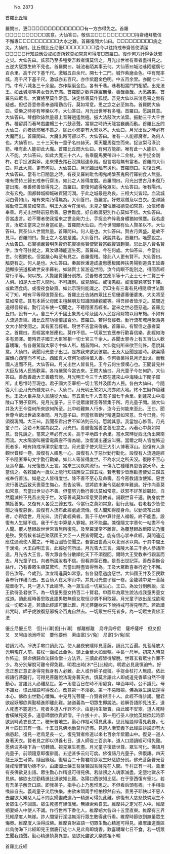 ﻿　　No. 2873

首羅比丘經

羅問曰。更□□□□□□□□□□□□□□有一方亦得免之。首羅□□□□□□□□□□其意。大仙答曰。敬信三□□□□□□□□□□持齋禮拜敬信不懈專□□□□□□□□□□大水之難。首羅復問大仙曰。□□□□□□□□□病之災。大仙曰。比丘僧比丘尼優□□□□□□□□從今以往持戒奉齋皆使清潔□□□□□行知語應受戒如吾所敕莫如常意可得度□首羅曰。復作何方計得免妖邪之災。大仙告曰。妖邪乃至多種受吾敕者慎莫信之。月光出世唯有善者盡得見之。五逆大惡眾生終不見也。首羅問曰。城池巷陌其事云何。大仙答曰城池巷陌縱廣七百余里。高千尺下基千尺。激城五百余尺。開七十二門。城作紫磨金色。中有兜率城。高千尺下基千尺。激城亦五百尺。亦作紫磨金色明。中五百余里。亦開七十二門。中有八城各三十余里。亦作紫磨金色。各有千巷。巷巷相當門門相望。出見法王。如此城墎等男女皆悉充滿。首羅聞之歡喜踴躍無量。善哉善哉。大愿將果。首羅告四眾言。大寶將至莫作常意。決定修善莫作狐疑。吾見大仙以來消息審之無有疑惑。但從吾意修善奉道精勤苦行。莫如常意。思之念之必至無為。首羅問大仙曰。受樂之時亦有琴樂以不。大仙答曰。月光出世琴有多種。首羅曰。愿說其意。大仙答曰。琴戲吹詠無量最上音聲逍遙無極。振大法鼓吹大法雷。振動三千大千世界。種留爵而著琴戲盡暢三十六鼓音聲。當爾之時詩天龍宮巍巍而動。首羅比丘問大仙曰。向者妖邪我不畏之。除此小邪更有大邪以不。大仙曰。月光出世之時必有大魔而出。首羅問曰。大魔出時可卻以不。大仙答曰。唯有一人能卻魔者。為何人也。大仙答曰。三十三天有一童子名曰赫天。乘天龍馬從空而來。捉波梨弓淥沇箭。唯有此人能卻此大魔。首羅比丘問大仙曰。有何方能卻。唯有此一人能卻。余人不能。大仙答曰。如此大魔三十六人。各乘龍馬要帶四十二金杖。左手捉金剛杵。右手捉波梨斧。走來擾去踏石沒踝超達永階。但言唱殺無有當者。首羅問大仙曰。除此大魔。更有何災。大仙答曰。月光臨出觚有災也。首羅問曰。災復云何。大仙答曰。當有七日闇當之時。有夜叉羅剎毗舍阇鬼鳩槃荼鬼飛行羅剎食人無量。唯有受持三歸五戒奉行齋法。如此之人皆得度脫。首羅問曰。月光出世古月未復乃當出現。奉善修善皆得見之。首羅曰。更復何處得免眾災。大仙答曰。唯有陽州。次有玄免。固都棘城柳城破資陽河澗。于此之城最是為良。三相大災皆起。血流城河白骨如山。唯有東南乃得無為。大仙答曰。首羅言。好敕眾僧及以白衣。坐禪誦經勤修三業莫如常意。明王大圣今在漢境。未見之間催嚴福德莫如常意。汝信修善奉善。月光出世時前惡后善。惡世難度。好自敕厲更別作心莫如不信。大仙答曰。吾當虛言。若不爾者使我當來之世金剛力士。手捉金杵碎我身體猶如微塵。我若虛言。汝眾生當來之世身當如是。首羅問大仙曰。而今世間頗有仙人賢圣以不。大仙答曰。賢圣仙人世間無量。首羅問曰。何人是也。大仙答曰。賢古月興盛。是故不見耳。首羅問曰。賢士之人名號是誰。大仙答曰。我說其名。首羅曰。唯愿說之。大仙告曰。石賢德嚴賢明孫賢奇花賢德吳賢使鄭賢當觀賢寶趙賢。思此是八賢名賢字。汝今可往就之。真汝導師能運生死。首羅曰。今在何處。大仙答曰。今當出世。何復問也。但當嚴心時至有見之。首羅復稽。除此八人更有賢不。大仙答曰。觚更有之。何人是也。大仙答曰。秦超世潘道成盧惠愿板國興扶男陽劉道貴王延壽趙顯宗張道板故世安李羅剎。如諸賢士皆游巡世間。汝今肉眼不能別之。得聞吾經常行平等。何以故。大賢諸賢難分別故。受吾敕者宜應平等十六正士七十二賢三千人俱。如是大士在人間也。不可識別。或見顛狂。或復愚癡。或復闇鈍寒貧下賤。或飲酒食肉。或復夜食破齋。如此示現何能識之。示□生有三毒有見相隨順世法難可了知。唯有平等得值賢圣也。首羅比丘告諸四眾比丘尼優婆塞優婆夷。大災將至莫如常意。其有本師父母國主檀越朋友知識因緣親戚等。得吾經者皆示之。莫問近遠得吾經者。勤行流布使一切聞之。不聽隱匿吾經者。當來之世必墮惡道。首羅比丘曰。設有一人。舍三千大千國土象馬七珍及國內人民谷帛財物以用布施。不如有人流通吾經。諸比丘前功德倍加百分。首羅曰。若得吾經者。勤行流布城邑聚落男女大小皆使聞之。其有匿吾經者。現世不吉當來得病。首羅曰。有智信之愚者棄之。首羅曰。吾經當來皆應也。莫作不信。一切眾生宜應奉行歡喜信樂。此經如海多有潤澤。爾時君子國王大臣宰相一切士官三千余人。各聞太寧寺上有五百仙人歡喜踴躍。各各嚴駕詣太寧寺中仙人所。稽首問曰。大仙從何所來欲至何許。愿說其意。大仙曰。我聞月光童子出世。是故我來欲到彼處。王及大臣聞是語時。歡喜踴躍傾心西望而不可止。西國真人修何功德得值入善。作何善業得見月光出世。而我國人遠而不見。大仙答曰。月光出世人皆普見。王今云何生懊嘆心也。王聞普見并大臣及諸人民皆歡喜。各持嚴駕今當去來。王問大仙曰。月光童子今在何許。大仙答曰。善哉善哉大王善聽吾說。月光明王今三千大眾在蓬來山中海陵山下閔子窟所。止思惟時至現也。君子國大臣宰相一切士官并及國內人民。各白大仙曰。今隨從大仙至月光所聽見以不。大仙曰。月光明王譬如大海亦如大地。終不生疑作留難也。王及大臣并及人民隨從大仙。有五萬七千人去君子國七千余里。到蓬來山中海陵山下閔子窟所。見月光童子。三千徒眾諸賢圣等皆集于所。月光童子問。諸大仙并及大王今從何所來欲何所至。此中崄難無人行步。汝今云何能來至此。王曰。聞世尊今欲出世故來奉問。月光童子曰。但當修善勤行精進莫如常意。吾今已竟。何須復現問。大王曰。我聞圣君出世不知法則云何。愿說其意。我當加心修善。月光童子曰。汝若不知當為說之。月光曰。善聽復當善念善思念之。內著心中莫如常意。吾見說之。當來之年必有水災。高于平地四十余里。當水來時從西北角出東南而流。大水陽波叫聲雷電霹靂不得為喻。汝復涌出運波叫聲。當爾之時人皆惶怖迫死者多。唯有持戒凈潔求勤度世。月光童子使大龍王大引人博著浮山。設復有人造觀世音經一卷。設復有人禪思一心。設復有人于惡世勤行勸化。設復有人流通是經不令隱匿章句文字勤行勸樂。如此人等皆得度世。不為水災之所夭沒。復除不至心及壽命盡。月光復告大王言。當來三災疾病流行。十傷九亡種種異患皆當夭命。王當信之。各敕國內一歲以上能行知語應受三歸五戒。若老若少皆應勸盡使受三歸五戒奉行善法。如是之人皆得度世。除不善不至心及命壽。吾今密教語汝使知。惡世流行善法后致夭喪莫生悔心。吾告汝等。世將欲末漸令惡起來年難過。好作向善莫如常意。吾當出世災亦不善。但當努力勤行善法莫如常意。妖邪不詳英雄競起。自然磨滅終不見吾出見于世。汝等善哉莫如常意受吾教者。誦觀世音千遍。防身度世擒獲善果。又復有人各受三歸五戒。今當行之莫如常意。勤行此經。若老若少皆使聞之得度惡世。設復有人流布此經處處流傳。使人聞知得度身命。以勤流布此經者。亦得度世。月光曰。流行此經典者。我于千劫中算計是人福報。終不能盡。設復有人生疑不信。我于千劫中算是人罪報。終不能盡。兼復隱文字章句一帖盡不令人聞。覆人慧眼故世世常盲無所復見。及至羅漢常不離盲。為覆慧眼故斷障法乃獲是殃。受吾敕者城邑聚落國王大臣一人民皆得聞之。能有信心崇奉此經。莫問遠近應往通流使人聞之。千城百國皆使聞之。吾當出世黃河以北弱水以南。于其中間王于漢境。大王白明王言。此經從何所出。月光告大王言。海陵大圣三千余人參議所造。月光告大王言。等大眾各各分散順化天下不須復回。爾時大王受教奉行觀喜而去。月光童子曰。向者所說汝若不信。但看迦葉石像。是吾出世記耳。善哉索斷合絲作。乃有善眾生順莫驚怖。吾當出時盡皆得無為。王及大眾歡喜奉行近化不懈。吾告汝等。今歲到。汝宜精進莫如常意。各各發愿過度惡世。大仙國王并及臣民歡喜奉行作禮而去。五百仙人在太寧山中。并見月光童子經一卷。金龍城中見一菩薩龍華樹下。見一道人下此經時。為一眾生成一切眾生心。王曰。為汝分別解說。法王欲待圣君欲下。為一切童男童女持百二十賢君。申酉年為眾生說法成我童男童女成道。讀此經時善思取此語男取無億女取恒沙男不用取婦。月光童子欲出圣成欲現成一切眾生道。若讀此經語可離此難。月光菩薩欲來下說持戒可得見明君。若欲讀此咒時。師子虎狼復惡邪祝帝百鬼自然去。一切眾生枉死者多。為一切眾生貴佛正法

優丘尼優丘尼　但[卄/澤]但[卄/澤]　郁離郁離　烏呼烏呼尼　薩呼薩呼　但叉但叉　叉阿由池池呼尼　要他要他　索由富[少/兔]　尼富[少/兔]尼

若讀咒時。凈洗手嗽口讀此咒。使人晨夜安隱即見菩薩。讀此咒百遍。見菩薩放大光明現在人前。萇杖一面如此金色。頭上金華大如車輪。手長一尺半。初來入時莫作怖迫。歸命佛歸命法歸命僧十方法界。三讀此經皆得解脫。世尊玄看眾生作罪不少。為分別解脫可離令得免難。明君出時[木*巳]此經向。明君必見我慎迫怖。好念正想正意正身得見我身有人必難。此人或作師子虎狼。手捉金杖打人無度。依此經語行菩薩行。可得見菩薩說法現身著天衣。慎莫言語此人即成道見香華自然不得動心。言語此人必離惡世。第一用意百日在時不用癡貪。申酉年時。公不識兒。母不識女。憶此經語可得改心。改意第一不淫欲。第一不惡眼視。佛為眾生說法還得本心。佛欲出世勤心懺悔。中見月光菩薩一介賢者得活十人。此經不得誹謗。闇君欲起妖邪欲興勤精進即離此難。諸道義為一切眾生即說法。若解吾語即見法王。道人死盡不罷道行。死者多道人作罪不少。由是持生販賣。由此國不安寧。道人死時會橫賊兒死多。道意師僧欲貴尼僧。千介拔十介。第一用行圣人欲始英雄欲起時節欲到時黃衣長丈二。粳米普地生。勤心作福可得見此事。思此經語即得見我身。七月十四日其有一怪。十五日見佛地動莫作迫怖。見道人漸安義下此經語誹謗即有大病患起。復見一老鳥足長一丈。復見賢者修道以來七百余年紫巖山中。復見一道人身著天衣。賢者見之即以供養七日。道人師從三百余年。道人口語讀經可得免難。愿佛波多樹下為一切轉讀。視見眾生死盡。月光童子復啟世尊。眾生可化。佛語月光童子。前頭隨意即復辭罷。五逆甚多云何可度。佛復語月光童子。佛復語。四天龍王眾生可憐。隨因緣起。復驅百二十賢君除卻眾生好惡欲分別。佛光菩薩普光菩薩咸瑁普賢功德不少。由諸國土藥王菩薩賢固菩薩見在人間。千村正有一村。萬里有長佛欲見出語。眾生勤心作精進可得見佛。若誹謗之人魂家滅盡。定墮地獄永不見佛。佛欲出世勤精進比道欲知比難。洛陽口西欲知比惡。在于箜西復有箜北。若有吾弟子解吾口語。即我弟子。指手心上乃思惟思之。不但看后頭有桿。十手相指喚赫自去。義哉童子災后快樂。由欲末頭兩手相柏穆然自去。善男子耶快以不惡人去盡欲大樂惡人后不問女婦盡成道乃一精進可得免此難。佛復有大慈悲快憐眾生不舍眾生心不回畏。眾生死盡有緣值我。無緣索索自去。維摩共之定光在人中。維摩朔妻婦人中使人不識。作行世帝下香化人。維摩朔大各四十五里直東。維摩有三界兒維摩度人無崖。詐人間望行淫溢無淫行眾生敢得此行看。維摩時節欲到無量眾生悔奧。維摩度人決得成佛。維摩貪財盜語一切眾生勤心精進可得見。維摩諸道義區此鳥傍海下此經即見王僧慶行徒七人見此鳥即燒香。歡喜踴躍七日不食。若一切眾生聞我語聲。勤心精進慎莫異意。惡欲死盡欲大樂貲祖不輸

首羅比丘經

